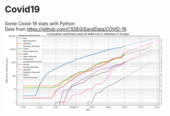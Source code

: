 # Covid19
Some Covid-19 stats with Python\
Data from https://github.com/CSSEGISandData/COVID-19 \
![Example](example.png)
